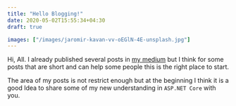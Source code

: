 ```yaml
---
title: "Hello Blogging!"
date: 2020-05-02T15:55:34+04:30
draft: true

images: ["/images/jaromir-kavan-vv-oEGlN-4E-unsplash.jpg"]
---
```

Hi, All. I already published several posts in [my medium](http://medium.com/@mousavi310) but I think for some posts that are short and can help some people this is the right place to start.

The area of my posts is not restrict enough but at the beginning I think it is a good Idea to share some of my new understanding in `ASP.NET Core` with you. 
